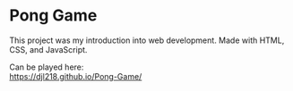 # Pong Game

This project was my introduction into web development.
Made with HTML, CSS, and JavaScript.

Can be played here:\
https://djl218.github.io/Pong-Game/
